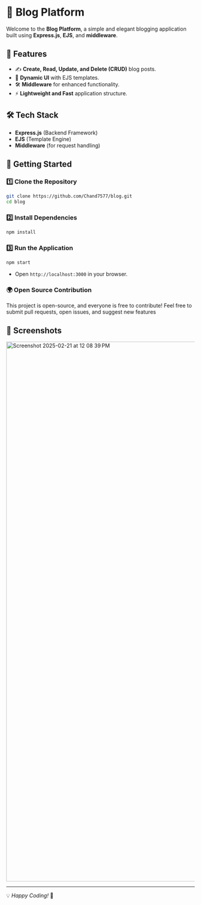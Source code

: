 # 🚀 Blog Platform

Welcome to the **Blog Platform**, a simple and elegant blogging application built using **Express.js**, **EJS**, and **middleware**.

## 🌟 Features

- ✍️ **Create, Read, Update, and Delete (CRUD)** blog posts.
- 🎨 **Dynamic UI** with EJS templates.
- 🛠 **Middleware** for enhanced functionality.
- ⚡ **Lightweight and Fast** application structure.

## 🛠️ Tech Stack

- **Express.js** (Backend Framework)
- **EJS** (Template Engine)
- **Middleware** (for request handling)

## 🚀 Getting Started

### 1️⃣ Clone the Repository
```bash
git clone https://github.com/Chand7577/blog.git
cd blog
```

### 2️⃣ Install Dependencies
```bash
npm install
```

### 3️⃣ Run the Application
```bash
npm start
```
- Open `http://localhost:3000` in your browser.

### 🌍 Open Source Contribution

This project is open-source, and everyone is free to contribute! Feel free to submit pull requests, open issues, and suggest new features

## 📸 Screenshots
<img width="1440" alt="Screenshot 2025-02-21 at 12 08 39 PM" src="https://github.com/user-attachments/assets/4bd03ac3-8b36-4b1d-a891-27865f3d6b7f" />



---
💡 *Happy Coding!* 🚀

